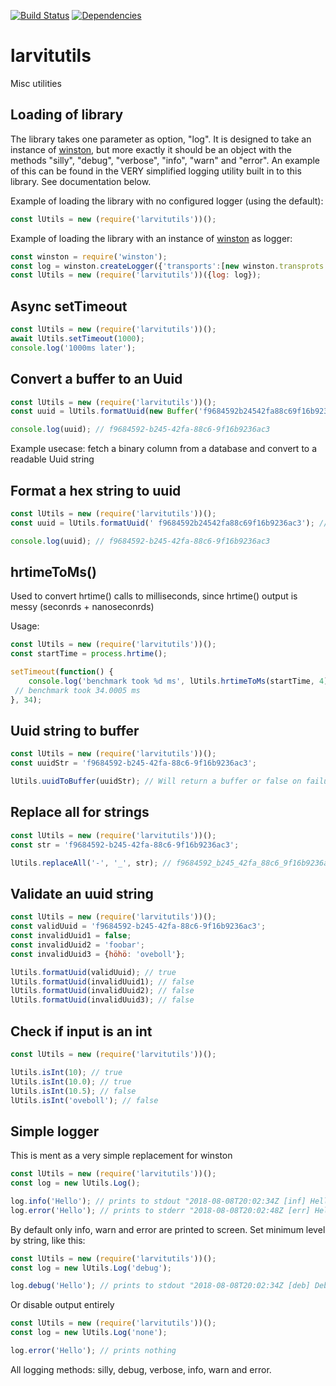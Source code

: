 [![Build Status](https://travis-ci.org/larvit/larvitutils.svg)](https://travis-ci.org/larvit/larvitutils) [![Dependencies](https://david-dm.org/larvit/larvitutils.svg)](https://david-dm.org/larvit/larvitutils.svg)

# larvitutils

Misc utilities

## Loading of library

The library takes one parameter as option, "log". It is designed to take an instance of [winston](https://github.com/winstonjs/winston), but more exactly it should be an object with the methods "silly", "debug", "verbose", "info", "warn" and "error". An example of this can be found in the VERY simplified logging utility built in to this library. See documentation below.

Example of loading the library with no configured logger (using the default):

```javascript
const lUtils = new (require('larvitutils'))();
```

Example of loading the library with an instance of [winston](https://github.com/winstonjs/winston) as logger:

```javascript
const winston = require('winston');
const log = winston.createLogger({'transports':[new winston.transprots.Console()]});
const lUtils = new (require('larvitutils'))({log: log});
```

## Async setTimeout

```javascript
const lUtils = new (require('larvitutils'))();
await lUtils.setTimeout(1000);
console.log('1000ms later');
```

## Convert a buffer to an Uuid

```javascript
const lUtils = new (require('larvitutils'))();
const uuid = lUtils.formatUuid(new Buffer('f9684592b24542fa88c69f16b9236ac3', 'hex'));

console.log(uuid); // f9684592-b245-42fa-88c6-9f16b9236ac3
```

Example usecase: fetch a binary column from a database and convert to a readable Uuid string

## Format a hex string to uuid

```javascript
const lUtils = new (require('larvitutils'))();
const uuid = lUtils.formatUuid(' f9684592b24542fa88c69f16b9236ac3'); // Notice the starting space getting trimmed away

console.log(uuid); // f9684592-b245-42fa-88c6-9f16b9236ac3
```

## hrtimeToMs()

Used to convert hrtime() calls to milliseconds, since hrtime() output is messy (seconrds + nanoseconrds)

Usage:

```javascript
const lUtils = new (require('larvitutils'))();
const startTime = process.hrtime();

setTimeout(function() {
	console.log('benchmark took %d ms', lUtils.hrtimeToMs(startTime, 4));
 // benchmark took 34.0005 ms
}, 34);
```

## Uuid string to buffer

```javascript
const lUtils = new (require('larvitutils'))();
const uuidStr = 'f9684592-b245-42fa-88c6-9f16b9236ac3';

lUtils.uuidToBuffer(uuidStr); // Will return a buffer or false on failure
```

## Replace all for strings

```javascript
const lUtils = new (require('larvitutils'))();
const str = 'f9684592-b245-42fa-88c6-9f16b9236ac3';

lUtils.replaceAll('-', '_', str); // f9684592_b245_42fa_88c6_9f16b9236ac3
```

## Validate an uuid string

```javascript
const lUtils = new (require('larvitutils'))();
const validUuid = 'f9684592-b245-42fa-88c6-9f16b9236ac3';
const invalidUuid1 = false;
const invalidUuid2 = 'foobar';
const invalidUuid3 = {höhö: 'oveboll'};

lUtils.formatUuid(validUuid); // true
lUtils.formatUuid(invalidUuid1); // false
lUtils.formatUuid(invalidUuid2); // false
lUtils.formatUuid(invalidUuid3); // false
```

## Check if input is an int
```javascript
const lUtils = new (require('larvitutils'))();

lUtils.isInt(10); // true
lUtils.isInt(10.0); // true
lUtils.isInt(10.5); // false
lUtils.isInt('oveboll'); // false
```

## Simple logger

This is ment as a very simple replacement for winston

```javascript
const lUtils = new (require('larvitutils'))();
const log = new lUtils.Log();

log.info('Hello'); // prints to stdout "2018-08-08T20:02:34Z [inf] Hello
log.error('Hello'); // prints to stderr "2018-08-08T20:02:48Z [err] Hello
```

By default only info, warn and error are printed to screen. Set minimum level by string, like this:

```javascript
const lUtils = new (require('larvitutils'))();
const log = new lUtils.Log('debug');

log.debug('Hello'); // prints to stdout "2018-08-08T20:02:34Z [deb] Debug
```

Or disable output entirely

```javascript
const lUtils = new (require('larvitutils'))();
const log = new lUtils.Log('none');

log.error('Hello'); // prints nothing
```

All logging methods: silly, debug, verbose, info, warn and error.
